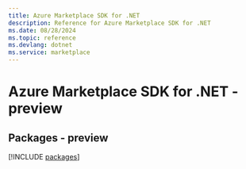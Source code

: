 ```yaml
---
title: Azure Marketplace SDK for .NET
description: Reference for Azure Marketplace SDK for .NET
ms.date: 08/28/2024
ms.topic: reference
ms.devlang: dotnet
ms.service: marketplace
---
```

# Azure Marketplace SDK for .NET - preview
## Packages - preview
[!INCLUDE [packages](marketplace-index.md)]